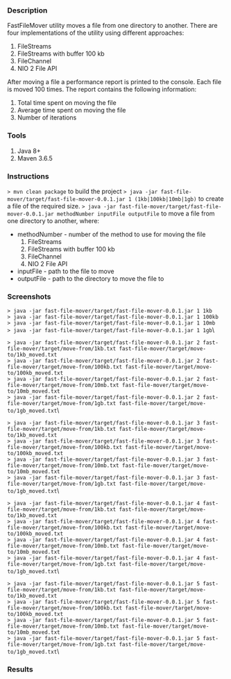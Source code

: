 ### Description
FastFileMover utility moves a file from one directory to another.
There are four implementations of the utility using different approaches:
1. FileStreams
2. FileStreams with buffer 100 kb
3. FileChannel
4. NIO 2 File API

After moving a file a performance report is printed to the console. Each file is moved 100 times.
The report contains the following information:
1. Total time spent on moving the file
2. Average time spent on moving the file
3. Number of iterations

### Tools
1. Java 8+
2. Maven 3.6.5

### Instructions
`> mvn clean package` to build the project
`> java -jar fast-file-mover/target/fast-file-mover-0.0.1.jar 1 (1kb|100kb|10mb|1gb)` to create a file of the required size.
`> java -jar fast-file-mover/target/fast-file-mover-0.0.1.jar methodNumber inputFile outputFile` to move a file from one directory to another, where:
* methodNumber - number of the method to use for moving the file
  1. FileStreams
  2. FileStreams with buffer 100 kb
  3. FileChannel
  4. NIO 2 File API
* inputFile - path to the file to move
* outputFile - path to the directory to move the file to

### Screenshots
`> java -jar fast-file-mover/target/fast-file-mover-0.0.1.jar 1 1kb`\
`> java -jar fast-file-mover/target/fast-file-mover-0.0.1.jar 1 100kb`\
`> java -jar fast-file-mover/target/fast-file-mover-0.0.1.jar 1 10mb`\
`> java -jar fast-file-mover/target/fast-file-mover-0.0.1.jar 1 1gb`\

`> java -jar fast-file-mover/target/fast-file-mover-0.0.1.jar 2 fast-file-mover/target/move-from/1kb.txt fast-file-mover/target/move-to/1kb_moved.txt`\
`> java -jar fast-file-mover/target/fast-file-mover-0.0.1.jar 2 fast-file-mover/target/move-from/100kb.txt fast-file-mover/target/move-to/100kb_moved.txt`\
`> java -jar fast-file-mover/target/fast-file-mover-0.0.1.jar 2 fast-file-mover/target/move-from/10mb.txt fast-file-mover/target/move-to/10mb_moved.txt`\
`> java -jar fast-file-mover/target/fast-file-mover-0.0.1.jar 2 fast-file-mover/target/move-from/1gb.txt fast-file-mover/target/move-to/1gb_moved.txt`\

`> java -jar fast-file-mover/target/fast-file-mover-0.0.1.jar 3 fast-file-mover/target/move-from/1kb.txt fast-file-mover/target/move-to/1kb_moved.txt`\
`> java -jar fast-file-mover/target/fast-file-mover-0.0.1.jar 3 fast-file-mover/target/move-from/100kb.txt fast-file-mover/target/move-to/100kb_moved.txt`\
`> java -jar fast-file-mover/target/fast-file-mover-0.0.1.jar 3 fast-file-mover/target/move-from/10mb.txt fast-file-mover/target/move-to/10mb_moved.txt`\
`> java -jar fast-file-mover/target/fast-file-mover-0.0.1.jar 3 fast-file-mover/target/move-from/1gb.txt fast-file-mover/target/move-to/1gb_moved.txt`\

`> java -jar fast-file-mover/target/fast-file-mover-0.0.1.jar 4 fast-file-mover/target/move-from/1kb.txt fast-file-mover/target/move-to/1kb_moved.txt`\
`> java -jar fast-file-mover/target/fast-file-mover-0.0.1.jar 4 fast-file-mover/target/move-from/100kb.txt fast-file-mover/target/move-to/100kb_moved.txt`\
`> java -jar fast-file-mover/target/fast-file-mover-0.0.1.jar 4 fast-file-mover/target/move-from/10mb.txt fast-file-mover/target/move-to/10mb_moved.txt`\
`> java -jar fast-file-mover/target/fast-file-mover-0.0.1.jar 4 fast-file-mover/target/move-from/1gb.txt fast-file-mover/target/move-to/1gb_moved.txt`\

`> java -jar fast-file-mover/target/fast-file-mover-0.0.1.jar 5 fast-file-mover/target/move-from/1kb.txt fast-file-mover/target/move-to/1kb_moved.txt`\
`> java -jar fast-file-mover/target/fast-file-mover-0.0.1.jar 5 fast-file-mover/target/move-from/100kb.txt fast-file-mover/target/move-to/100kb_moved.txt`\
`> java -jar fast-file-mover/target/fast-file-mover-0.0.1.jar 5 fast-file-mover/target/move-from/10mb.txt fast-file-mover/target/move-to/10mb_moved.txt`\
`> java -jar fast-file-mover/target/fast-file-mover-0.0.1.jar 5 fast-file-mover/target/move-from/1gb.txt fast-file-mover/target/move-to/1gb_moved.txt`\

### Results